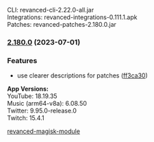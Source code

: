 CLI: revanced-cli-2.22.0-all.jar  
Integrations: revanced-integrations-0.111.1.apk  
Patches: revanced-patches-2.180.0.jar  

### [2.180.0](https://github.com/revanced/revanced-patches/compare/v2.179.0...v2.180.0) (2023-07-01)
### Features
* use clearer descriptions for patches ([ff3ca30](https://github.com/revanced/revanced-patches/commit/ff3ca30e31f4d603b80d35e150f49d996acf9988))

  
**App Versions:**  
YouTube: 18.19.35  
Music (arm64-v8a): 6.08.50  
Twitter: 9.95.0-release.0  
Twitch: 15.4.1  

[revanced-magisk-module](https://github.com/j-hc/revanced-magisk-module)  
